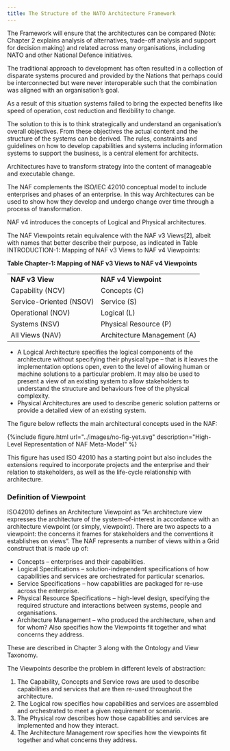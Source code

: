 ```yaml
---
title: The Structure of the NATO Architecture Framework
---
```


The Framework will ensure that the architectures can be compared (Note: Chapter
2 explains analysis of alternatives, trade-off analysis and support for decision
making) and related across many organisations, including NATO and other National
Defence initiatives.

The traditional approach to development has often resulted in a collection of
disparate systems procured and provided by the Nations that perhaps could be
interconnected but were never interoperable such that the combination was
aligned with an organisation’s goal.

As a result of this situation systems failed to bring the expected benefits like
speed of operation, cost reduction and flexibility to change.

The solution to this is to think strategically and understand an organisation’s
overall objectives. From these objectives the actual content and the structure
of the systems can be derived. The rules, constraints and guidelines on how to
develop capabilities and systems including information systems to support the
business, is a central element for architects.

Architectures have to transform strategy into the content of manageable and executable change.

The NAF complements the ISO/IEC 42010 conceptual model to include enterprises
and phases of an enterprise. In this way Architectures can be used to show how
they develop and undergo change over time through a process of transformation.

NAF v4 introduces the concepts of Logical and Physical architectures.

The NAF Viewpoints retain equivalence with the NAF v3 Views[2], albeit with names that better describe their purpose, as indicated in Table INTRODUCTION-1: Mapping of NAF v3 Views to NAF v4 Viewpoints:

**Table Chapter‑1: Mapping of NAF v3 Views to NAF v4 Viewpoints**

|                         |                             |
|-------------------------|-----------------------------|
| **NAF v3 View**         | **NAF v4 Viewpoint**        |
| Capability (NCV)        | Concepts (C)                |
| Service-Oriented (NSOV) | Service (S)                 |
| Operational (NOV)       | Logical (L)                 |
| Systems (NSV)           | Physical Resource (P)       |
| All Views (NAV)         | Architecture Management (A) |


* A Logical Architecture specifies the logical components of the architecture
  without specifying their physical type – that is it leaves the implementation
  options open, even to the level of allowing human or machine solutions to a
  particular problem. It may also be used to present a view of an existing
  system to allow stakeholders to understand the structure and behaviours free
  of the physical complexity.
* Physical Architectures are used to describe generic solution patterns or provide a detailed view of an
  existing system.

The figure below reflects the main architectural concepts used in the NAF:

{%include figure.html url="../images/no-fig-yet.svg" description="High-Level Representation of NAF Meta-Model" %}

This figure has used ISO 42010 has a starting point but also includes the extensions required to incorporate projects and the enterprise and their relation to stakeholders, as well as the life-cycle relationship with architecture.

### Definition of Viewpoint

ISO42010 defines an Architecture Viewpoint as “An architecture view expresses the architecture of the system-of-interest in accordance with an architecture viewpoint (or simply, viewpoint). There are two aspects to a viewpoint: the concerns it frames for stakeholders and the conventions it establishes on views”. The NAF represents a number of views within a Grid construct that is made up of:

* Concepts – enterprises and their capabilities.
* Logical Specifications – solution-independent specifications of how capabilities and services are
  orchestrated for particular scenarios.
* Service Specifications – how capabilities are packaged for re-use across the enterprise.
* Physical Resource Specifications – high-level design, specifying the required structure and interactions
  between systems, people and organisations.
* Architecture Management – who produced the architecture, when and for whom? Also specifies how the
  Viewpoints fit together and what concerns they address.

These are described in Chapter 3 along with the Ontology and View Taxonomy.

The Viewpoints describe the problem in different levels of abstraction:

1. The Capability, Concepts and Service rows are used to describe capabilities and services that are then
   re-used throughout the architecture.
2. The Logical row specifies how capabilities and services are assembled and orchestrated to meet a given
   requirement or scenario.
3. The Physical row describes how those capabilities and services are implemented and how they interact.
4. The Architecture Management row specifies how the viewpoints fit together and what concerns they
   address.
